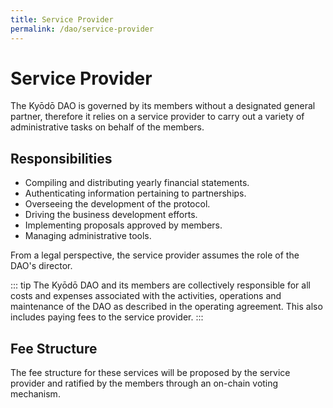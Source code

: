 ```yaml
---
title: Service Provider
permalink: /dao/service-provider
---
```


# Service Provider

The Kyōdō DAO is governed by its members without a designated general partner, therefore it relies on a service provider to carry out a variety of administrative tasks on behalf of the members.

## Responsibilities

* Compiling and distributing yearly financial statements.
* Authenticating information pertaining to partnerships.
* Overseeing the development of the protocol.
* Driving the business development efforts.
* Implementing proposals approved by members.
* Managing administrative tools.

From a legal perspective, the service provider assumes the role of the DAO's director.

::: tip
The Kyōdō DAO and its members are collectively responsible for all costs and expenses associated with the activities, operations and maintenance of the DAO as described in the operating agreement. This also includes paying fees to the service provider.
:::

## Fee Structure

The fee structure for these services will be proposed by the service provider and ratified by the members through an on-chain voting mechanism.